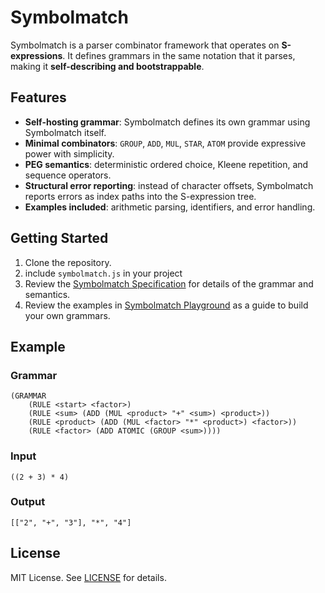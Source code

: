 # Symbolmatch

Symbolmatch is a parser combinator framework that operates on **S-expressions**. It defines grammars in the same notation that it parses, making it **self-describing and bootstrappable**.  

## Features

- **Self-hosting grammar**: Symbolmatch defines its own grammar using Symbolmatch itself.  
- **Minimal combinators**: `GROUP`, `ADD`, `MUL`, `STAR`, `ATOM` provide expressive power with simplicity.  
- **PEG semantics**: deterministic ordered choice, Kleene repetition, and sequence operators.  
- **Structural error reporting**: instead of character offsets, Symbolmatch reports errors as index paths into the S-expression tree.  
- **Examples included**: arithmetic parsing, identifiers, and error handling.

## Getting Started

1. Clone the repository.  
2. include `symbolmatch.js` in your project
3. Review the [Symbolmatch Specification](https://tearflake.github.io/symbolmatch/docs/symbolmatch) for details of the grammar and semantics.  
4. Review the examples in [Symbolmatch Playground](https://tearflake.github.io/symbolmatch/playground/) as a guide to build your own grammars.  

## Example

### Grammar

```
(GRAMMAR
    (RULE <start> <factor>)
    (RULE <sum> (ADD (MUL <product> "+" <sum>) <product>))
    (RULE <product> (ADD (MUL <factor> "*" <product>) <factor>))
    (RULE <factor> (ADD ATOMIC (GROUP <sum>))))
```

### Input

```
((2 + 3) * 4)
```

### Output

```
[["2", "+", "3"], "*", "4"]
```

## License

MIT License. See [LICENSE](LICENSE) for details.
